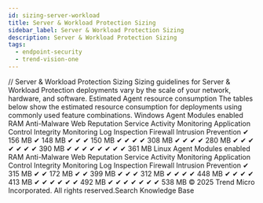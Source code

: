 ```yaml
---
id: sizing-server-workload
title: Server & Workload Protection Sizing
sidebar_label: Server & Workload Protection Sizing
description: Server & Workload Protection Sizing
tags:
  - endpoint-security
  - trend-vision-one
---
```


/*<![CDATA[*/ $('#title').html($('meta[name=map-description]').attr('content')); /*]]>*/ Server & Workload Protection Sizing Sizing guidelines for Server & Workload Protection deployments vary by the scale of your network, hardware, and software. Estimated Agent resource consumption The tables below show the estimated resource consumption for deployments using commonly used feature combinations. Windows Agent Modules enabled RAM Anti-Malware Web Reputation Service Activity Monitoring Application Control Integrity Monitoring Log Inspection Firewall Intrusion Prevention ✔ 156 MB ✔ 148 MB ✔ ✔ ✔ 150 MB ✔ ✔ ✔ ✔ 308 MB ✔ ✔ ✔ ✔ 280 MB ✔ ✔ ✔ ✔ ✔ ✔ ✔ 390 MB ✔ ✔ ✔ ✔ ✔ ✔ ✔ ✔ 361 MB Linux Agent Modules enabled RAM Anti-Malware Web Reputation Service Activity Monitoring Application Control Integrity Monitoring Log Inspection Firewall Intrusion Prevention ✔ 315 MB ✔ ✔ 172 MB ✔ ✔ 399 MB ✔ ✔ ✔ 312 MB ✔ ✔ ✔ ✔ 448 MB ✔ ✔ ✔ ✔ 413 MB ✔ ✔ ✔ ✔ ✔ ✔ 492 MB ✔ ✔ ✔ ✔ ✔ ✔ ✔ 538 MB © 2025 Trend Micro Incorporated. All rights reserved.Search Knowledge Base